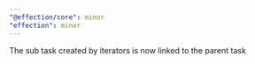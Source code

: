 ```yaml
---
"@effection/core": minor
"effection": minor
---
```


The sub task created by iterators is now linked to the parent task
